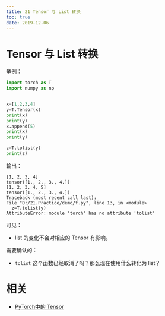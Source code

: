 ```yaml
---
title: 21 Tensor 与 List 转换
toc: true
date: 2019-12-06
---
```

# Tensor 与 List 转换

举例：


```py
import torch as T
import numpy as np


x=[1,2,3,4]
y=T.Tensor(x)
print(x)
print(y)
x.append(5)
print(x)
print(y)

z=T.tolist(y)
print(z)
```

输出：

```
[1, 2, 3, 4]
tensor([1., 2., 3., 4.])
[1, 2, 3, 4, 5]
tensor([1., 2., 3., 4.])
Traceback (most recent call last):
File "D:/21.Practice/demo/f.py", line 13, in <module>
  z=T.tolist(y)
AttributeError: module 'torch' has no attribute 'tolist'
```


可见：

- list 的变化不会对相应的 Tensor 有影响。

需要确认的：

- `tolist` 这个函数已经取消了吗？那么现在使用什么转化为 list？



# 相关

- [PyTorch中的 Tensor](https://blog.csdn.net/tfcy694/article/details/80330616)
